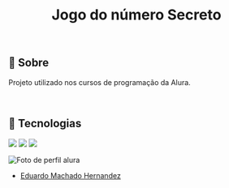 <h1 align = "center">Jogo do número Secreto</h1><br>

<h2>🔖 Sobre</h2>
<p>Projeto utilizado nos cursos de programação da Alura.</p><br>

## 🚀 Tecnologias

<div>
  <img src = "https://img.icons8.com/?size=100&id=12239&format=png&color=000000">
  <img src = "https://img.icons8.com/?size=100&id=11935&format=png&color=000000">
  <img src = "https://img.icons8.com/?size=100&id=108784&format=png&color=000000"
</div>

![Foto de perfil alura](https://avatars.githubusercontent.com/u/196814475?s=400&u=196f409b6cb41b8e24896eed9f7ec46728961336&v=4)
* [Eduardo Machado Hernandez](https://github.com/EduardoHernandez309B)


